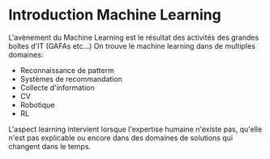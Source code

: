 # Introduction Machine Learning
L'avènement du Machine Learning est le résultat des activités des grandes boîtes d'IT (GAFAs etc...)
On trouve le machine learning dans de multiples domaines:
- Reconnaissance de patterm
- Systèmes de recommandation
- Collecte d'information
- CV
- Robotique
- RL

L'aspect learning intervient lorsque l'expertise humaine n'existe pas, qu'elle n'est pas explicable ou encore dans des domaines de solutions qui changent dans le temps.

